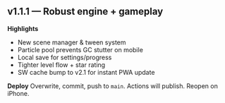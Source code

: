 ## v1.1.1 — Robust engine + gameplay

**Highlights**
- New scene manager & tween system
- Particle pool prevents GC stutter on mobile
- Local save for settings/progress
- Tighter level flow + star rating
- SW cache bump to v2.1 for instant PWA update

**Deploy**
Overwrite, commit, push to `main`. Actions will publish. Reopen on iPhone.
